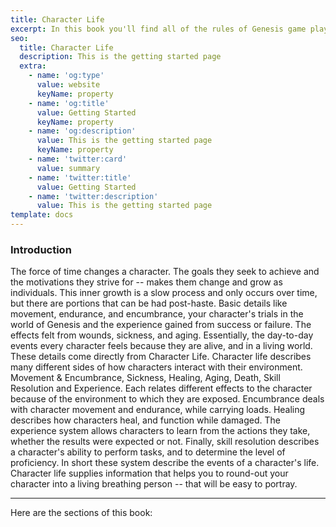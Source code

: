 ```yaml
---
title: Character Life
excerpt: In this book you'll find all of the rules of Genesis game play and examples of how to use them.
seo:
  title: Character Life
  description: This is the getting started page
  extra:
    - name: 'og:type'
      value: website
      keyName: property
    - name: 'og:title'
      value: Getting Started
      keyName: property
    - name: 'og:description'
      value: This is the getting started page
      keyName: property
    - name: 'twitter:card'
      value: summary
    - name: 'twitter:title'
      value: Getting Started
    - name: 'twitter:description'
      value: This is the getting started page
template: docs
---
```


### Introduction</p>
The force of time changes a character. The goals they seek to achieve and the motivations they strive for -- makes them change and grow as individuals. This inner growth is a slow process and only occurs over time, but there are portions that can be had post-haste. Basic details like movement, endurance, and encumbrance, your character's trials in the world of Genesis and the experience gained from success or failure. The effects felt from wounds, sickness, and aging. Essentially, the day-to-day events every character feels because they are alive, and in a living world. These details come directly from Character Life. Character life describes many different sides of how characters interact with their environment. Movement & Encumbrance, Sickness, Healing, Aging, Death, Skill Resolution and Experience. Each relates different effects to the character because of the environment to which they are exposed. Encumbrance deals with character movement and endurance, while carrying loads. Healing describes how characters heal, and function while damaged. The experience system allows characters to learn from the actions they take, whether the results were expected or not. Finally, skill resolution describes a character's ability to perform tasks, and to determine the level of proficiency. In short these system describe the events of a character's life. Character life supplies information that helps you to round-out your character into a living breathing person -- that will be easy to portray.

***

Here are the sections of this book:
